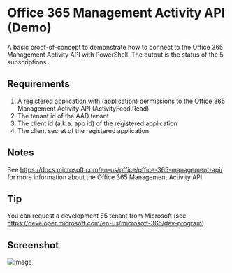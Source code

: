 # Office 365 Management Activity API (Demo)

A basic proof-of-concept to demonstrate how to connect to the Office 365 Management Activity API with PowerShell. The output is the status of the 5 subscriptions.

## Requirements

1. A registered application with (application) permissions to the Office 365 Management Activity API (ActivityFeed.Read)
2. The tenant id of the AAD tenant
3. The client id (a.k.a. app id) of the registered application
4. The client secret of the registered application

## Notes

See https://docs.microsoft.com/en-us/office/office-365-management-api/ for more information about the Office 365 Management Activity API

## Tip

You can request a development E5 tenant from Microsoft (see https://developer.microsoft.com/en-us/microsoft-365/dev-program)

## Screenshot

![image](https://user-images.githubusercontent.com/537287/148638273-592c9107-df3f-4c9f-8935-f9a1c477bf0c.png)
